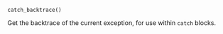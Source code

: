 ```
catch_backtrace()
```

Get the backtrace of the current exception, for use within `catch` blocks.

